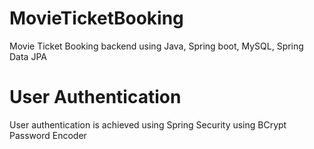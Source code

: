 # MovieTicketBooking
Movie Ticket Booking backend using Java, Spring boot, MySQL, Spring Data JPA

# User Authentication
User authentication is achieved using Spring Security using BCrypt Password Encoder
